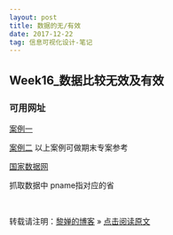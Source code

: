 ```yaml
---
layout: post
title: 数据的无/有效
date: 2017-12-22
tag: 信息可视化设计-笔记
--- 
```


## Week16_数据比较无效及有效

### 可用网址
[案例一](https://unstats.un.org/sdgs/files/report/2017/TheSustainableDevelopmentGoalsReport2017_Chinese.pdf)

[案例二](https://unstats.un.org/sdgs/report/2017/goal-05/)
以上案例可做期末专案参考

[国家数据网](http://data.stats.gov.cn/easyquery.htm?cn=E0103)

抓取数据中 pname指对应的省

<br>

转载请注明：[黎婵的博客](https://cherrylichan.github.io/) » [点击阅读原文](https://cherrylichan.github.io/2017/12/Week16_数据比较无效及有效/)







